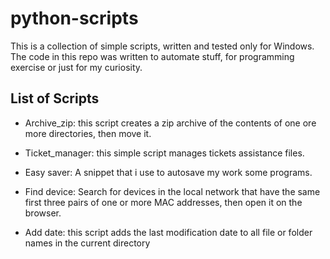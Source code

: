 # python-scripts

This is a collection of simple scripts, written and tested only for Windows.
The code in this repo was written to automate stuff, for programming exercise or just for my curiosity.

## List of Scripts

- Archive_zip: this script creates a zip archive of the contents of one ore more directories, then move it.

- Ticket_manager: this simple script manages tickets assistance files. 

- Easy saver: A snippet that i use to autosave my work some programs.

- Find device: Search for devices in the local network that have the same first three pairs of one or more MAC addresses, then open it on the browser.

- Add date: this script adds the last modification date to all file or folder names in the current directory
